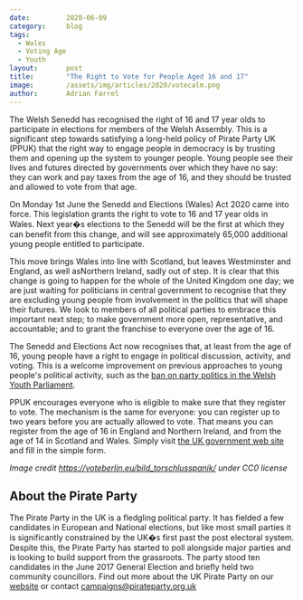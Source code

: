 ```yaml
---
date:         2020-06-09
category:     blog
tags:
  - Wales
  - Voting Age
  - Youth
layout:       post
title:        "The Right to Vote for People Aged 16 and 17"
image:        /assets/img/articles/2020/votecalm.png
author:       Adrian Farrel
---
```


The Welsh Senedd has recognised the right of 16 and 17 year olds to participate in elections for members of the Welsh Assembly. This is a significant step towards satisfying a long-held policy of Pirate Party UK (PPUK) that the right way to engage people in democracy is by trusting them and opening up the system to younger people. Young people see their lives and futures directed by governments over which they have no say: they can work and pay taxes from the age of 16, and they should be trusted and allowed to vote from that age.

On Monday 1st June the Senedd and Elections (Wales) Act 2020 came into force. This legislation grants the right to vote to 16 and 17 year olds in Wales. Next year�s elections to the Senedd will be the first at which they can benefit from this change, and will see approximately 65,000 additional young people entitled to participate.

This move brings Wales into line with Scotland, but leaves Westminster and England, as well asNorthern Ireland, sadly out of step. It is clear that this change is going to happen for the whole of the United Kingdom one day; we are just waiting for politicians in central government to recognise that they are excluding young people from involvement in the politics that will shape their futures. We look to members of all political parties to embrace this important next step; to make government more open, representative, and accountable; and to grant the franchise to everyone over the age of 16.

The Senedd and Elections Act now recognises that, at least from the age of 16, young people have a right to engage in political discussion, activity, and voting. This is a welcome improvement on previous approaches to young people's political activity, such as the [ban on party politics in the Welsh Youth Parliament](https://pirateparty.org.uk/article/young-people-party-political-wales.html).

PPUK encourages everyone who is eligible to make sure that they register to vote. The mechanism is the same for everyone: you can register up to two years before you are actually allowed to vote. That means you can register from the age of 16 in England and Northern Ireland, and from the age of 14 in Scotland and Wales. Simply visit [the UK government web site](https://www.gov.uk/register-to-vote) and fill in the simple form.

*Image credit https://voteberlin.eu/bild_torschlusspanik/ under CC0 license*

## About the Pirate Party ##

The Pirate Party in the UK is a fledgling political party. It has fielded a few candidates in European and National elections, but like most small parties it is significantly constrained by the UK�s first past the post electoral system. Despite this, the Pirate Party has started to poll alongside major parties and is looking to build support from the grassroots. The party stood ten candidates in the June 2017 General Election and briefly held two community councillors. Find out more about the UK Pirate Party on our [website](https://www.pirateparty.org.uk) or contact campaigns@pirateparty.org.uk
